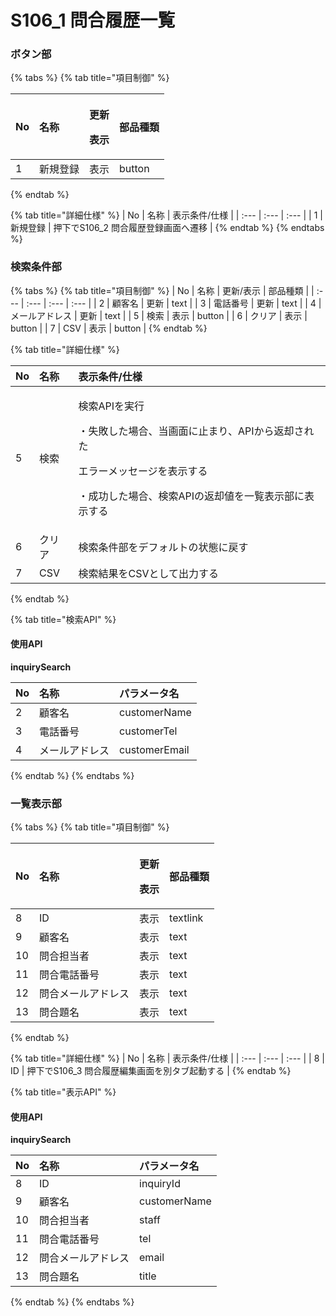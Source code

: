 # S106\_1 問合履歴一覧

### ボタン部

{% tabs %}
{% tab title="項目制御" %}
<table>
  <thead>
    <tr>
      <th style="text-align:left">No</th>
      <th style="text-align:left">名称</th>
      <th style="text-align:left">
        <p>更新</p>
        <p>表示</p>
      </th>
      <th style="text-align:left">部品種類</th>
    </tr>
  </thead>
  <tbody>
    <tr>
      <td style="text-align:left">1</td>
      <td style="text-align:left">新規登録</td>
      <td style="text-align:left">表示</td>
      <td style="text-align:left">button</td>
    </tr>
  </tbody>
</table>
{% endtab %}

{% tab title="詳細仕様" %}
| No | 名称 | 表示条件/仕様 |
| :--- | :--- | :--- |
| 1 | 新規登録 | 押下でS106\_2 問合履歴登録画面へ遷移 |
{% endtab %}
{% endtabs %}

### 検索条件部

{% tabs %}
{% tab title="項目制御" %}
| No | 名称 | 更新/表示 | 部品種類 |
| :--- | :--- | :--- | :--- |
| 2 | 顧客名 | 更新 | text |
| 3 | 電話番号 | 更新 | text |
| 4 | メールアドレス | 更新 | text |
| 5 | 検索 | 表示 | button |
| 6 | クリア | 表示 | button |
| 7 | CSV | 表示 | button |
{% endtab %}

{% tab title="詳細仕様" %}
<table>
  <thead>
    <tr>
      <th style="text-align:left">No</th>
      <th style="text-align:left">名称</th>
      <th style="text-align:left">表示条件/仕様</th>
    </tr>
  </thead>
  <tbody>
    <tr>
      <td style="text-align:left">5</td>
      <td style="text-align:left">検索</td>
      <td style="text-align:left">
        <p>検索APIを実行</p>
        <p>・失敗した場合、当画面に止まり、APIから返却された</p>
        <p>エラーメッセージを表示する</p>
        <p>・成功した場合、検索APIの返却値を一覧表示部に表示する</p>
      </td>
    </tr>
    <tr>
      <td style="text-align:left">6</td>
      <td style="text-align:left">クリア</td>
      <td style="text-align:left">検索条件部をデフォルトの状態に戻す</td>
    </tr>
    <tr>
      <td style="text-align:left">7</td>
      <td style="text-align:left">CSV</td>
      <td style="text-align:left">検索結果をCSVとして出力する</td>
    </tr>
  </tbody>
</table>
{% endtab %}

{% tab title="検索API" %}
#### 使用API

**inquirySearch**

| **No** | 名称 | パラメータ名 |
| :--- | :--- | :--- |
| 2 | 顧客名 | customerName |
| 3 | 電話番号 | customerTel |
| 4 | メールアドレス | customerEmail |
{% endtab %}
{% endtabs %}

### 一覧表示部

{% tabs %}
{% tab title="項目制御" %}
<table>
  <thead>
    <tr>
      <th style="text-align:left">No</th>
      <th style="text-align:left">名称</th>
      <th style="text-align:left">
        <p>更新</p>
        <p>表示</p>
      </th>
      <th style="text-align:left">部品種類</th>
    </tr>
  </thead>
  <tbody>
    <tr>
      <td style="text-align:left">8</td>
      <td style="text-align:left">ID</td>
      <td style="text-align:left">表示</td>
      <td style="text-align:left">textlink</td>
    </tr>
    <tr>
      <td style="text-align:left">9</td>
      <td style="text-align:left">顧客名</td>
      <td style="text-align:left">表示</td>
      <td style="text-align:left">text</td>
    </tr>
    <tr>
      <td style="text-align:left">10</td>
      <td style="text-align:left">問合担当者</td>
      <td style="text-align:left">表示</td>
      <td style="text-align:left">text</td>
    </tr>
    <tr>
      <td style="text-align:left">11</td>
      <td style="text-align:left">問合電話番号</td>
      <td style="text-align:left">表示</td>
      <td style="text-align:left">text</td>
    </tr>
    <tr>
      <td style="text-align:left">12</td>
      <td style="text-align:left">問合メールアドレス</td>
      <td style="text-align:left">表示</td>
      <td style="text-align:left">text</td>
    </tr>
    <tr>
      <td style="text-align:left">13</td>
      <td style="text-align:left">問合題名</td>
      <td style="text-align:left">表示</td>
      <td style="text-align:left">text</td>
    </tr>
  </tbody>
</table>
{% endtab %}

{% tab title="詳細仕様" %}
| No | 名称 | 表示条件/仕様 |
| :--- | :--- | :--- |
| 8 | ID | 押下でS106\_3 問合履歴編集画面を別タブ起動する |
{% endtab %}

{% tab title="表示API" %}
#### 使用API

**inquirySearch**

| No | 名称 | パラメータ名 |
| :--- | :--- | :--- |
| 8 | ID | inquiryId |
| 9 | 顧客名 | customerName |
| 10 | 問合担当者 | staff |
| 11 | 問合電話番号 | tel |
| 12 | 問合メールアドレス | email |
| 13 | 問合題名 | title |
{% endtab %}
{% endtabs %}

